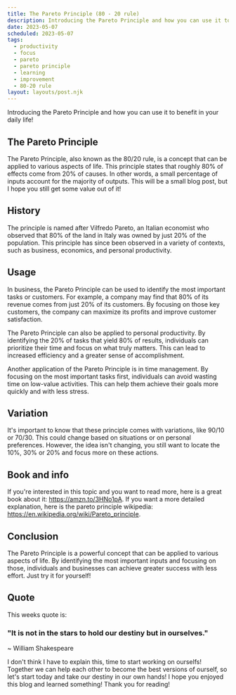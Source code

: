 ```yaml
---
title: The Pareto Principle (80 - 20 rule)
description: Introducing the Pareto Principle and how you can use it to benefit in your daily life!
date: 2023-05-07
scheduled: 2023-05-07
tags:
  - productivity
  - focus
  - pareto
  - pareto principle
  - learning
  - improvement
  - 80-20 rule
layout: layouts/post.njk
---
```


Introducing the Pareto Principle and how you can use it to benefit in your daily life!

## The Pareto Principle

The Pareto Principle, also known as the 80/20 rule, is a concept that can be applied to various aspects of life. This principle states that roughly 80% of effects come from 20% of causes. In other words, a small percentage of inputs account for the majority of outputs. This will be a small blog post, but I hope you still get some value out of it!

## History

The principle is named after Vilfredo Pareto, an Italian economist who observed that 80% of the land in Italy was owned by just 20% of the population. This principle has since been observed in a variety of contexts, such as business, economics, and personal productivity.

## Usage

In business, the Pareto Principle can be used to identify the most important tasks or customers. For example, a company may find that 80% of its revenue comes from just 20% of its customers. By focusing on those key customers, the company can maximize its profits and improve customer satisfaction.

The Pareto Principle can also be applied to personal productivity. By identifying the 20% of tasks that yield 80% of results, individuals can prioritize their time and focus on what truly matters. This can lead to increased efficiency and a greater sense of accomplishment.

Another application of the Pareto Principle is in time management. By focusing on the most important tasks first, individuals can avoid wasting time on low-value activities. This can help them achieve their goals more quickly and with less stress.

## Variation

It's important to know that these principle comes with variations, like 90/10 or 70/30. This could change based on situations or on personal preferences. However, the idea isn't changing, you still want to locate the 10%, 30% or 20% and focus more on these actions.

## Book and info

If you're interested in this topic and you want to read more, here is a great book about it: https://amzn.to/3HNo1pA. If you want a more detailed explanation, here is the pareto principle wikipedia: https://en.wikipedia.org/wiki/Pareto_principle.

## Conclusion

The Pareto Principle is a powerful concept that can be applied to various aspects of life. By identifying the most important inputs and focusing on those, individuals and businesses can achieve greater success with less effort. Just try it for yourself!

## Quote

This weeks quote is:

### "It is not in the stars to hold our destiny but in ourselves."
~ William Shakespeare

I don't think I have to explain this, time to start working on ourselfs! Together we can help each other to become the best versions of ourself, so let's start today and take our destiny in our own hands! I hope you enjoyed this blog and learned something! Thank you for reading!
